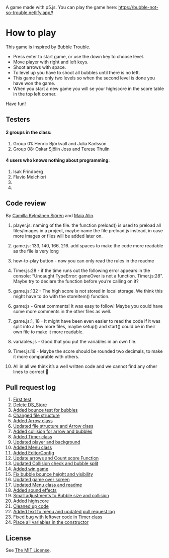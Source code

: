 A game made with p5.js. You can play the game here: https://bubble-not-so-trouble.netlify.app/!

# How to play
This game is inspired by Bubble Trouble. 

- Press enter to start game, or use the down key to choose level.
- Move player with right and left keys.
- Shoot arrows with space.
- To level up you have to shoot all bubbles until there is no left.
- This game has only two levels so when the second level is done you have won the game. 
- When you start a new game you will se your highscore in the score table in the top left corner.

Have fun!

## Testers

#### 2 groups in the class:
1. Group 01: Henric Björkvall and Julia Karlsson
2. Group 08: Oskar Sjölin Joss and Terese Thulin

#### 4 users who knows nothing about programming:
1. Isak Frindberg
2. Flavio Melchiori
3.
4.


## Code review
By [Camilla Kylmänen Sjörén](https://github.com/camiwd) and [Maja Alin](https://github.com/majaalin).

1. player.js: naming of the file. the function preload() is used to preload all files/images in a project, maybe name the file preload.js instead, in case more images or files will be added later on.

2. game.js: 133, 140, 166, 216. add spaces to make the code more readable as the file is very long

3. how-to-play button - now you can only read the rules in the readme

4. Timer.js:28 - if the time runs out the following error appears in the console: “Uncaught TypeError: gameOver is not a function. Timer.js:28”. Maybe try to declare the function before you’re calling on it?

5. game.js:132 - The high score is not stored in local storage. We think this might have to do with the storeItem() function.

6. game:js - Great comments! It was easy to follow! Maybe you could have some more comments in the other files as well.

7. game.js:1, 18 - It might have been even easier to read the code if it was split into a few more files, maybe setup() and start() could be in their own file to make it more readable.

8. variables.js - Good that you put the variables in an own file.

9. Timer.js:16 - Maybe the score should be rounded two decimals, to make it more comparable with others.

10. All in all we think it’s a well written code and we cannot find any other lines to correct :slightly_smiling_face:


## Pull request log 

1. [First test](https://github.com/emeliepetersson/game-over/pull/1)
2. [Delete DS_Store](https://github.com/emeliepetersson/game-over/pull/2)
3. [Added bounce test for bubbles](https://github.com/emeliepetersson/game-over/pull/3)
4. [Changed file structure](https://github.com/emeliepetersson/game-over/pull/4)
5. [Added Arrow class](https://github.com/emeliepetersson/game-over/pull/5)
6. [Updated file structure and Arrow class](https://github.com/emeliepetersson/game-over/pull/6)
7. [Added collision for arrow and bubbles](https://github.com/emeliepetersson/game-over/pull/7)
8. [Added Timer class](https://github.com/emeliepetersson/game-over/pull/8)
9. [Updated player and background](https://github.com/emeliepetersson/game-over/pull/9)
10. [Added Menu class](https://github.com/emeliepetersson/game-over/pull/10)
11. [Added EditorConfig](https://github.com/emeliepetersson/game-over/pull/11)
12. [Update arrows and Count score Function](https://github.com/emeliepetersson/game-over/pull/12)
13. [Updated Collision check and bubble split](https://github.com/emeliepetersson/game-over/pull/13)
14. [Added win game](https://github.com/emeliepetersson/game-over/pull/14)
15. [Fix bubble bounce height and visibility](https://github.com/emeliepetersson/game-over/pull/15)
16. [Updated game over screen](https://github.com/emeliepetersson/game-over/pull/16)
17. [Updated Menu class and readme](https://github.com/emeliepetersson/game-over/pull/17)
18. [Added sound effects](https://github.com/emeliepetersson/game-over/pull/18)
19. [Small adjustments to Bubble size and collision](https://github.com/emeliepetersson/game-over/pull/19)
20. [Added highscore](https://github.com/emeliepetersson/game-over/pull/20)
21. [Cleaned up code](https://github.com/emeliepetersson/game-over/pull/21)
22. [Added text to menu and updated pull request log](https://github.com/emeliepetersson/game-over/pull/22)
23. [Fixed bug with leftover code in Timer class](https://github.com/emeliepetersson/game-over/pull/23)
24. [Place all variables in the constructor](https://github.com/emeliepetersson/game-over/pull/24)

## License
See [The MIT License](https://github.com/emeliepetersson/game-over/blob/master/LICENSE).
